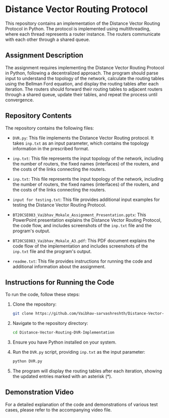# Distance Vector Routing Protocol

This repository contains an implementation of the Distance Vector Routing Protocol in Python. The protocol is implemented using multithreading, where each thread represents a router instance. The routers communicate with each other through a shared queue.

## Assignment Description

The assignment requires implementing the Distance Vector Routing Protocol in Python, following a decentralized approach. The program should parse input to understand the topology of the network, calculate the routing tables using the Bellman Ford equation, and display the routing tables after each iteration. The routers should forward their routing tables to adjacent routers through a shared queue, update their tables, and repeat the process until convergence.

## Repository Contents

The repository contains the following files:

- `DVR.py`: This file implements the Distance Vector Routing protocol. It takes `inp.txt` as an input parameter, which contains the topology information in the prescribed format.
- `inp.txt`: This file represents the input topology of the network, including the number of routers, the fixed names (interfaces) of the routers, and the costs of the links connecting the routers.
- `inp.txt`: This file represents the input topology of the network, including the number of routers, the fixed names (interfaces) of the routers, and the costs of the links connecting the routers.

- `input for testing.txt`: This file provides additional input examples for testing the Distance Vector Routing Protocol.
- `BT20CSE083_Vaibhav_Mokale_Assignment_Presentation.pptx`: This PowerPoint presentation explains the Distance Vector Routing Protocol, the code flow, and includes screenshots of the `inp.txt` file and the program's output.
- `BT20CSE083_Vaibhav_Mokale_A3.pdf`: This PDF document explains the code flow of the implementation and includes screenshots of the `inp.txt` file and the program's output.


- `readme.txt`: This file provides instructions for running the code and additional information about the assignment.

## Instructions for Running the Code

To run the code, follow these steps:

1. Clone the repository:

    ```sh
    git clone https://github.com/Vaibhav-sarvashreshth/Distance-Vector-Routing-DVR-Implementation.git
    ```



2. Navigate to the repository directory:

    ```sh
    cd Distance-Vector-Routing-DVR-Implementation
    ```




3. Ensure you have Python installed on your system.

4. Run the `DVR.py` script, providing `inp.txt` as the input parameter:
    ```sh
    python DVR.py
    ```


5. The program will display the routing tables after each iteration, showing the updated entries marked with an asterisk (*).

## Demonstration Video

For a detailed explanation of the code and demonstrations of various test cases, please refer to the accompanying video file.


